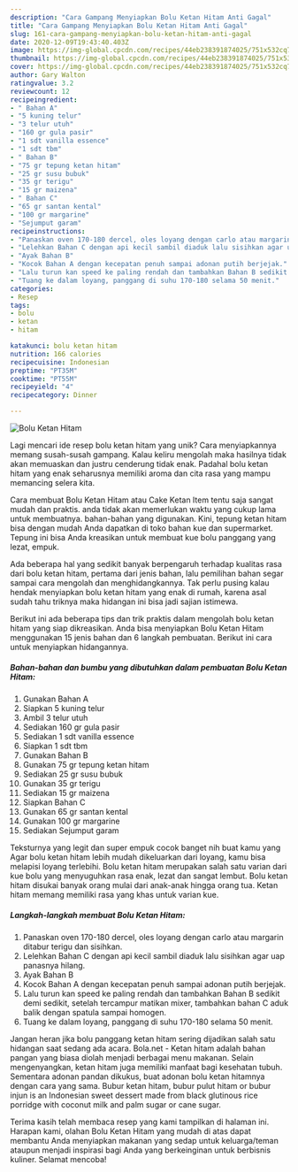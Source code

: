 ```yaml
---
description: "Cara Gampang Menyiapkan Bolu Ketan Hitam Anti Gagal"
title: "Cara Gampang Menyiapkan Bolu Ketan Hitam Anti Gagal"
slug: 161-cara-gampang-menyiapkan-bolu-ketan-hitam-anti-gagal
date: 2020-12-09T19:43:40.403Z
image: https://img-global.cpcdn.com/recipes/44eb238391874025/751x532cq70/bolu-ketan-hitam-foto-resep-utama.jpg
thumbnail: https://img-global.cpcdn.com/recipes/44eb238391874025/751x532cq70/bolu-ketan-hitam-foto-resep-utama.jpg
cover: https://img-global.cpcdn.com/recipes/44eb238391874025/751x532cq70/bolu-ketan-hitam-foto-resep-utama.jpg
author: Gary Walton
ratingvalue: 3.2
reviewcount: 12
recipeingredient:
- " Bahan A"
- "5 kuning telur"
- "3 telur utuh"
- "160 gr gula pasir"
- "1 sdt vanilla essence"
- "1 sdt tbm"
- " Bahan B"
- "75 gr tepung ketan hitam"
- "25 gr susu bubuk"
- "35 gr terigu"
- "15 gr maizena"
- " Bahan C"
- "65 gr santan kental"
- "100 gr margarine"
- "Sejumput garam"
recipeinstructions:
- "Panaskan oven 170-180 dercel, oles loyang dengan carlo atau margarin ditabur terigu dan sisihkan."
- "Lelehkan Bahan C dengan api kecil sambil diaduk lalu sisihkan agar uap panasnya hilang."
- "Ayak Bahan B"
- "Kocok Bahan A dengan kecepatan penuh sampai adonan putih berjejak."
- "Lalu turun kan speed ke paling rendah dan tambahkan Bahan B sedikit demi sedikit, setelah tercampur matikan mixer, tambahkan bahan C aduk balik dengan spatula sampai homogen."
- "Tuang ke dalam loyang, panggang di suhu 170-180 selama 50 menit."
categories:
- Resep
tags:
- bolu
- ketan
- hitam

katakunci: bolu ketan hitam 
nutrition: 166 calories
recipecuisine: Indonesian
preptime: "PT35M"
cooktime: "PT55M"
recipeyield: "4"
recipecategory: Dinner

---
```



![Bolu Ketan Hitam](https://img-global.cpcdn.com/recipes/44eb238391874025/751x532cq70/bolu-ketan-hitam-foto-resep-utama.jpg)

Lagi mencari ide resep bolu ketan hitam yang unik? Cara menyiapkannya memang susah-susah gampang. Kalau keliru mengolah maka hasilnya tidak akan memuaskan dan justru cenderung tidak enak. Padahal bolu ketan hitam yang enak seharusnya memiliki aroma dan cita rasa yang mampu memancing selera kita.

Cara membuat Bolu Ketan Hitam atau Cake Ketan Item tentu saja sangat mudah dan praktis. anda tidak akan memerlukan waktu yang cukup lama untuk membuatnya. bahan-bahan yang digunakan. Kini, tepung ketan hitam bisa dengan mudah Anda dapatkan di toko bahan kue dan supermarket. Tepung ini bisa Anda kreasikan untuk membuat kue bolu panggang yang lezat, empuk.

Ada beberapa hal yang sedikit banyak berpengaruh terhadap kualitas rasa dari bolu ketan hitam, pertama dari jenis bahan, lalu pemilihan bahan segar sampai cara mengolah dan menghidangkannya. Tak perlu pusing kalau hendak menyiapkan bolu ketan hitam yang enak di rumah, karena asal sudah tahu triknya maka hidangan ini bisa jadi sajian istimewa.


Berikut ini ada beberapa tips dan trik praktis dalam mengolah bolu ketan hitam yang siap dikreasikan. Anda bisa menyiapkan Bolu Ketan Hitam menggunakan 15 jenis bahan dan 6 langkah pembuatan. Berikut ini cara untuk menyiapkan hidangannya.

<!--inarticleads1-->

##### Bahan-bahan dan bumbu yang dibutuhkan dalam pembuatan Bolu Ketan Hitam:

1. Gunakan  Bahan A
1. Siapkan 5 kuning telur
1. Ambil 3 telur utuh
1. Sediakan 160 gr gula pasir
1. Sediakan 1 sdt vanilla essence
1. Siapkan 1 sdt tbm
1. Gunakan  Bahan B
1. Gunakan 75 gr tepung ketan hitam
1. Sediakan 25 gr susu bubuk
1. Gunakan 35 gr terigu
1. Sediakan 15 gr maizena
1. Siapkan  Bahan C
1. Gunakan 65 gr santan kental
1. Gunakan 100 gr margarine
1. Sediakan Sejumput garam


Teksturnya yang legit dan super empuk cocok banget nih buat kamu yang Agar bolu ketan hitam lebih mudah dikeluarkan dari loyang, kamu bisa melapisi loyang terlebihi. Bolu ketan hitam merupakan salah satu varian dari kue bolu yang menyuguhkan rasa enak, lezat dan sangat lembut. Bolu ketan hitam disukai banyak orang mulai dari anak-anak hingga orang tua. Ketan hitam memang memiliki rasa yang khas untuk varian kue. 

<!--inarticleads2-->

##### Langkah-langkah membuat Bolu Ketan Hitam:

1. Panaskan oven 170-180 dercel, oles loyang dengan carlo atau margarin ditabur terigu dan sisihkan.
1. Lelehkan Bahan C dengan api kecil sambil diaduk lalu sisihkan agar uap panasnya hilang.
1. Ayak Bahan B
1. Kocok Bahan A dengan kecepatan penuh sampai adonan putih berjejak.
1. Lalu turun kan speed ke paling rendah dan tambahkan Bahan B sedikit demi sedikit, setelah tercampur matikan mixer, tambahkan bahan C aduk balik dengan spatula sampai homogen.
1. Tuang ke dalam loyang, panggang di suhu 170-180 selama 50 menit.


Jangan heran jika bolu panggang ketan hitam sering dijadikan salah satu hidangan saat sedang ada acara. Bola.net - Ketan hitam adalah bahan pangan yang biasa diolah menjadi berbagai menu makanan. Selain mengenyangkan, ketan hitam juga memiliki manfaat bagi kesehatan tubuh. Sementara adonan pandan dikukus, buat adonan bolu ketan hitamnya dengan cara yang sama. Bubur ketan hitam, bubur pulut hitam or bubur injun is an Indonesian sweet dessert made from black glutinous rice porridge with coconut milk and palm sugar or cane sugar. 

Terima kasih telah membaca resep yang kami tampilkan di halaman ini. Harapan kami, olahan Bolu Ketan Hitam yang mudah di atas dapat membantu Anda menyiapkan makanan yang sedap untuk keluarga/teman ataupun menjadi inspirasi bagi Anda yang berkeinginan untuk berbisnis kuliner. Selamat mencoba!
